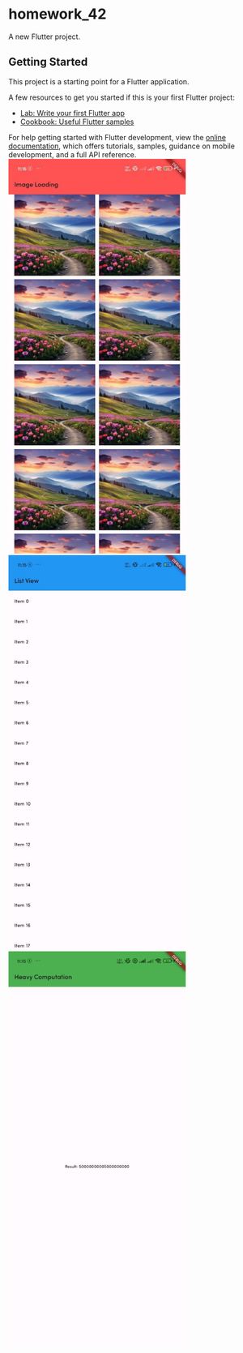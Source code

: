 # homework_42

A new Flutter project.

## Getting Started

This project is a starting point for a Flutter application.

A few resources to get you started if this is your first Flutter project:

- [Lab: Write your first Flutter app](https://docs.flutter.dev/get-started/codelab)
- [Cookbook: Useful Flutter samples](https://docs.flutter.dev/cookbook)

For help getting started with Flutter development, view the
[online documentation](https://docs.flutter.dev/), which offers tutorials,
samples, guidance on mobile development, and a full API reference.
<img src="assets/images/img1.png" width="350" title="hover text">
<img src="assets/images/img2.png" width="350" title="hover text">
<img src="assets/images/img3.png" width="350" title="hover text">